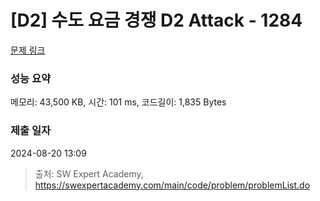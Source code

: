 # [D2] 수도 요금 경쟁 D2 Attack - 1284 

[문제 링크](https://swexpertacademy.com/main/code/problem/problemDetail.do?contestProbId=AV189xUaI8UCFAZN) 

### 성능 요약

메모리: 43,500 KB, 시간: 101 ms, 코드길이: 1,835 Bytes

### 제출 일자

2024-08-20 13:09



> 출처: SW Expert Academy, https://swexpertacademy.com/main/code/problem/problemList.do